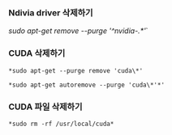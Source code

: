 ### Ndivia driver 삭제하기

*sudo apt-get remove --purge '^nvidia-.\*'*`

### CUDA 삭제하기

`*sudo apt-get --purge remove 'cuda\*'`

`*sudo apt-get autoremove --purge 'cuda\*'*'`

### CUDA 파일 삭제하기

`*sudo rm -rf /usr/local/cuda*`